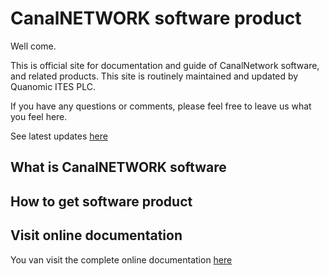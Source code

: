 # CanalNETWORK software product
Well come.

This is official site for documentation and guide of CanalNetwork software, and related products. This site is routinely maintained and updated by Quanomic ITES PLC.

If you have any questions or comments, please feel free to leave us what you feel here.

See latest updates [here](updatenotesNov2021.md)

## What is CanalNETWORK software



## How to get software product


## Visit online documentation
You van visit the complete online documentation [here](Introduction.md)

